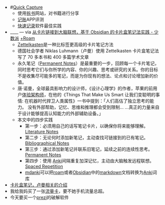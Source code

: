 - #[Quick Capture](<Quick Capture.md>)
    - 使用[拆书](<拆书.md>)网站，对书籍进行分享
    - [记账](<记账.md>)APP评测
    - [快速记录](<快速记录.md>)软件最佳实践
- ____ — via [从卡片链接到大脑联想，基于 Obsidian 的卡片盒笔记法实践 - 少数派](https://sspai.com/post/60802) [+Roam](<+Roam.md>)
    - [Zettelkasten](<Zettelkasten.md>)是一种比标签更高级的卡片笔记方法
    - 德国社会学者 Niklas Luhmann（卢曼）使用 Zettelkasten 卡片盒笔记法写了 70 多本书和 400 多篇学术文章
    - 永久笔记（[Permanent Notes](<Permanent Notes.md>)）是最重要的一步，回顾每一个卡片笔记，同时思考它们与你所学的内容、你的兴趣、思考或研究的关系。你的目标不是收集尽可能多的笔记，而是为你现有的想法、论点和讨论增加新的价值。
    - 唐·诺曼，全球最具影响力的设计师，《设计心理学》的作者，苹果的前用户[体验架构师](<体验架构师.md>)，在他的《Things That Make Us Smart 让我们变聪明的事情: 在机器时代捍卫人类属性》一书中提到：「人们高估了独立思考的能力。 没有外部帮助，记忆、思维和推理都会受到限制... ...真正的力量来自于设计能够提高认知能力的外部辅助设备。」
    - 本文中的四步实践
        - 第一步：必须用自己的话写笔记卡片，以确保你将来能够理解。[Literature Notes](<Literature Notes.md>)
        - 第二步：无论何时添加新笔记，主动查找可链接到的已有笔记。[Bibliographical Notes](<Bibliographical Notes.md>)
        - 第三步：通过添加新笔记并联系旧笔记，延续之前的连续性思考。[Permanent Notes](<Permanent Notes.md>)
        - 第四步：使用 [Anki](<Anki.md>)间隔重复加深记忆，主动由大脑触发远程联想。[Spaced Repetition](<Spaced Repetition.md>)
        - [mdanki](<mdanki.md>)可以把[roam](<roam.md>)或者[Obsidian](<Obsidian.md>)中的[markdown](<markdown.md>)文档转换为[Anki](<Anki.md>)词库
- [卡片盒笔记，卢曼相关的介绍](https://writingcooperative.com/zettelkasten-how-one-german-scholar-was-so-freakishly-productive-997e4e0ca125)
- 我给我妈买了一张[流量卡](<流量卡.md>)，要不她手机流量总超。
- 今天要买一个[prezi](<prezi.md>)的破解软件
